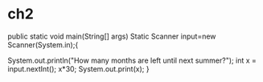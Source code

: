 # ch2
public static void main(String[] args)
Static Scanner input=new Scanner(System.in);{

System.out.println("How many months are left until next summer?");
int x = input.nextInt();
x*30;
System.out.print(x);
}
